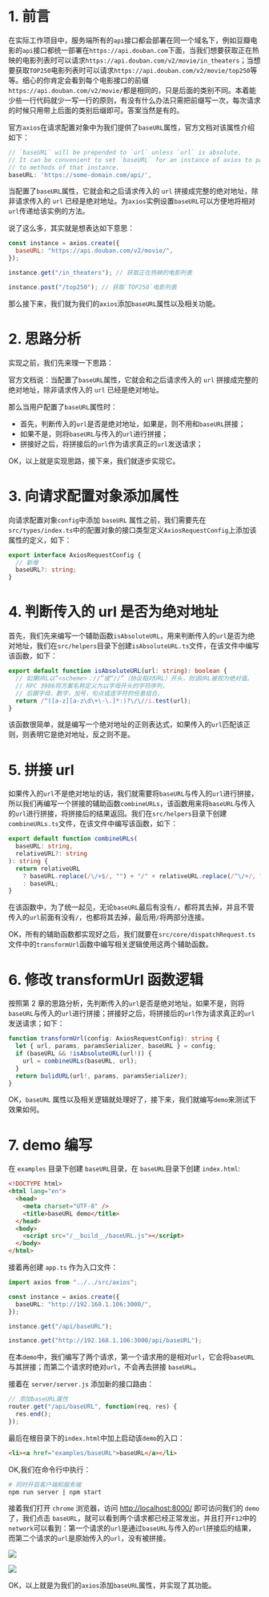 # 1. 前言

在实际工作项目中，服务端所有的`api`接口都会部署在同一个域名下，例如豆瓣电影的`api`接口都统一部署在`https://api.douban.com`下面，当我们想要获取正在热映的电影列表时可以请求`https://api.douban.com/v2/movie/in_theaters`；当想要获取`TOP250`电影列表时可以请求`https://api.douban.com/v2/movie/top250`等等。细心的你肯定会看到每个电影接口的前缀`https://api.douban.com/v2/movie/`都是相同的，只是后面的类别不同。本着能少些一行代码就少一写一行的原则，有没有什么办法只需把前缀写一次，每次请求的时候只用带上后面的类别后缀即可。答案当然是有的。

官方`axios`在请求配置对象中为我们提供了`baseURL`属性，官方文档对该属性介绍如下：

```javascript
// `baseURL` will be prepended to `url` unless `url` is absolute.
// It can be convenient to set `baseURL` for an instance of axios to pass relative URLs
// to methods of that instance.
baseURL: 'https://some-domain.com/api/',
```

当配置了`baseURL`属性，它就会和之后请求传入的 `url` 拼接成完整的绝对地址，除非请求传入的 `url` 已经是绝对地址。为`axios`实例设置`baseURL`可以方便地将相对`url`传递给该实例的方法。

说了这么多，其实就是想表达如下意思：

```javascript
const instance = axios.create({
  baseURL: "https://api.douban.com/v2/movie/",
});

instance.get("/in_theaters"); // 获取正在热映的电影列表

instance.post("/top250"); // 获取`TOP250`电影列表
```

那么接下来，我们就为我们的`axios`添加`baseURL`属性以及相关功能。

# 2. 思路分析

实现之前，我们先来理一下思路：

官方文档说：当配置了`baseURL`属性，它就会和之后请求传入的 `url` 拼接成完整的绝对地址，除非请求传入的 `url` 已经是绝对地址。

那么当用户配置了`baseURL`属性时：

- 首先，判断传入的`url`是否是绝对地址，如果是，则不用和`baseURL`拼接；
- 如果不是，则将`baseURL`与传入的`url`进行拼接；
- 拼接好之后，将拼接后的`url`作为请求真正的`url`发送请求；

OK，以上就是实现思路，接下来，我们就逐步实现它。

# 3. 向请求配置对象添加属性

向请求配置对象`config`中添加 `baseURL` 属性之前，我们需要先在`src/types/index.ts`中的配置对象的接口类型定义`AxiosRequestConfig`上添加该属性的定义，如下：

```typescript
export interface AxiosRequestConfig {
  // 新增
  baseURL?: string;
}
```

# 4. 判断传入的 url 是否为绝对地址

首先，我们先来编写一个辅助函数`isAbsoluteURL`，用来判断传入的`url`是否为绝对地址，我们在`src/helpers`目录下创建`isAbsoluteURL.ts`文件，在该文件中编写该函数，如下：

```typescript
export default function isAbsoluteURL(url: string): boolean {
  // 如果URL以“<scheme>：//”或“//”（协议相对URL）开头，则该URL被视为绝对值。
  // RFC 3986将方案名称定义为以字母开头的字符序列，
  // 后跟字母，数字，加号，句点或连字符的任意组合。
  return /^([a-z][a-z\d\+\-\.]*:)?\/\//i.test(url);
}
```

该函数很简单，就是编写一个绝对地址的正则表达式，如果传入的`url`匹配该正则，则表明它是绝对地址，反之则不是。

# 5. 拼接 url

如果传入的`url`不是绝对地址的话，我们就需要将`baseURL`与传入的`url`进行拼接，所以我们再编写一个拼接的辅助函数`combineURLs`，该函数用来将`baseURL`与传入的`url`进行拼接，将拼接后的结果返回。我们在`src/helpers`目录下创建`combineURLs.ts`文件，在该文件中编写该函数，如下：

```typescript
export default function combineURLs(
  baseURL: string,
  relativeURL?: string
): string {
  return relativeURL
    ? baseURL.replace(/\/+$/, "") + "/" + relativeURL.replace(/^\/+/, "")
    : baseURL;
}
```

在该函数中，为了统一起见，无论`baseURL`最后有没有`/`，都将其去掉，并且不管传入的`url`前面有没有`/`，也都将其去掉，最后用`/`将两部分连接。

OK，所有的辅助函数都实现好之后，我们就要在`src/core/dispatchRequest.ts`文件中的`transformUrl`函数中编写相关逻辑使用这两个辅助函数。

# 6. 修改 transformUrl 函数逻辑

按照第 2 章的思路分析，先判断传入的`url`是否是绝对地址，如果不是，则将`baseURL`与传入的`url`进行拼接；拼接好之后，将拼接后的`url`作为请求真正的`url`发送请求；如下：

```typescript
function transformUrl(config: AxiosRequestConfig): string {
  let { url, params, paramsSerializer, baseURL } = config;
  if (baseURL && !isAbsoluteURL(url!)) {
    url = combineURLs(baseURL, url);
  }
  return bulidURL(url!, params, paramsSerializer);
}
```

OK，`baseURL` 属性以及相关逻辑就处理好了，接下来，我们就编写`demo`来测试下效果如何。

# 7. demo 编写

在 `examples` 目录下创建 `baseURL`目录，在 `baseURL`目录下创建 `index.html`:

```html
<!DOCTYPE html>
<html lang="en">
  <head>
    <meta charset="UTF-8" />
    <title>baseURL demo</title>
  </head>
  <body>
    <script src="/__build__/baseURL.js"></script>
  </body>
</html>
```

接着再创建 `app.ts` 作为入口文件：

```typescript
import axios from "../../src/axios";

const instance = axios.create({
  baseURL: "http://192.168.1.106:3000/",
});

instance.get("/api/baseURL");

instance.get("http://192.168.1.106:3000/api/baseURL");
```

在本`demo`中，我们编写了两个请求，第一个请求用的是相对`url`，它会将`baseURL`与其拼接；而第二个请求时绝对`url`，不会再去拼接 `baseURL`。

接着在 `server/server.js` 添加新的接口路由：

```javascript
// 添加baseURL属性
router.get("/api/baseURL", function(req, res) {
  res.end();
});
```

最后在根目录下的`index.html`中加上启动该`demo`的入口：

```html
<li><a href="examples/baseURL">baseURL</a></li>
```

OK,我们在命令行中执行：

```bash
# 同时开启客户端和服务端
npm run server | npm start
```

接着我们打开 `chrome` 浏览器，访问 <http://localhost:8000/> 即可访问我们的 `demo` 了，我们点击 `baseURL`，就可以看到两个请求都已经正常发出，并且打开`F12`中的`network`可以看到：第一个请求的`url`是通过`baseURL`与传入的`url`拼接后的结果，而第二个请求的`url`是原始传入的`url`，没有被拼接。

![](~@/axios/29/01.png)

![](~@/axios/29/02.png)

OK，以上就是为我们的`axios`添加`baseURL`属性，并实现了其功能。
